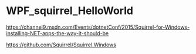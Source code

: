 # WPF_squirrel_HelloWorld

https://channel9.msdn.com/Events/dotnetConf/2015/Squirrel-for-Windows-installing-NET-apps-the-way-it-should-be

https://github.com/Squirrel/Squirrel.Windows
